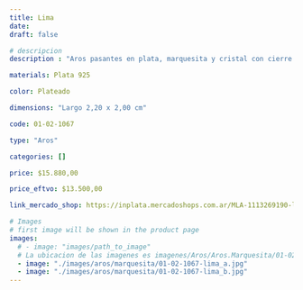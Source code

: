 ```yaml
---
title: Lima
date: 
draft: false

# descripcion
description : "Aros pasantes en plata, marquesita y cristal con cierre sistema clip."

materials: Plata 925

color: Plateado

dimensions: "Largo 2,20 x 2,00 cm"

code: 01-02-1067

type: "Aros"

categories: []

price: $15.880,00

price_eftvo: $13.500,00

link_mercado_shop: https://inplata.mercadoshops.com.ar/MLA-1113269190-lima-_JM

# Images
# first image will be shown in the product page
images:
  # - image: "images/path_to_image"
  # La ubicacion de las imagenes es imagenes/Aros/Aros.Marquesita/01-02-1067-lima
  - image: "./images/aros/marquesita/01-02-1067-lima_a.jpg"
  - image: "./images/aros/marquesita/01-02-1067-lima_b.jpg"
---
```

